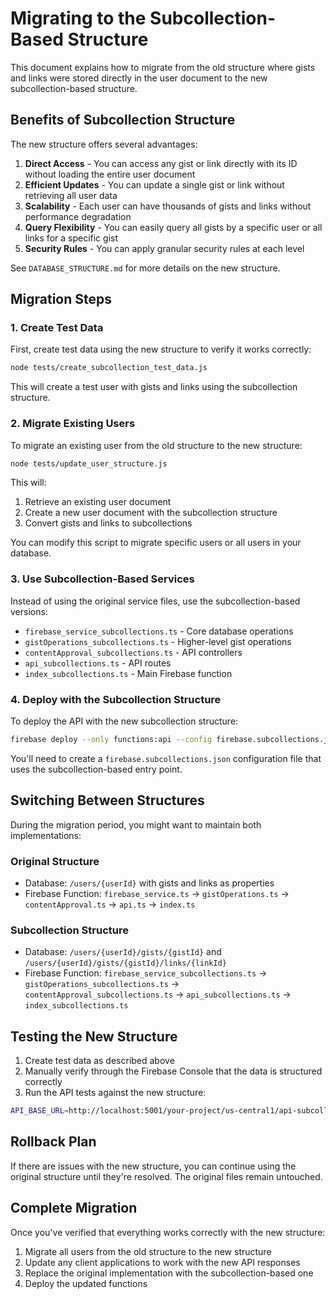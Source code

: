 # Migrating to the Subcollection-Based Structure

This document explains how to migrate from the old structure where gists and links were stored directly in the user document to the new subcollection-based structure.

## Benefits of Subcollection Structure

The new structure offers several advantages:

1. **Direct Access** - You can access any gist or link directly with its ID without loading the entire user document
2. **Efficient Updates** - You can update a single gist or link without retrieving all user data
3. **Scalability** - Each user can have thousands of gists and links without performance degradation
4. **Query Flexibility** - You can easily query all gists by a specific user or all links for a specific gist
5. **Security Rules** - You can apply granular security rules at each level

See `DATABASE_STRUCTURE.md` for more details on the new structure.

## Migration Steps

### 1. Create Test Data

First, create test data using the new structure to verify it works correctly:

```bash
node tests/create_subcollection_test_data.js
```

This will create a test user with gists and links using the subcollection structure.

### 2. Migrate Existing Users

To migrate an existing user from the old structure to the new structure:

```bash
node tests/update_user_structure.js
```

This will:
1. Retrieve an existing user document
2. Create a new user document with the subcollection structure
3. Convert gists and links to subcollections

You can modify this script to migrate specific users or all users in your database.

### 3. Use Subcollection-Based Services

Instead of using the original service files, use the subcollection-based versions:

- `firebase_service_subcollections.ts` - Core database operations
- `gistOperations_subcollections.ts` - Higher-level gist operations
- `contentApproval_subcollections.ts` - API controllers
- `api_subcollections.ts` - API routes
- `index_subcollections.ts` - Main Firebase function

### 4. Deploy with the Subcollection Structure

To deploy the API with the new subcollection structure:

```bash
firebase deploy --only functions:api --config firebase.subcollections.json
```

You'll need to create a `firebase.subcollections.json` configuration file that uses the subcollection-based entry point.

## Switching Between Structures

During the migration period, you might want to maintain both implementations:

### Original Structure

- Database: `/users/{userId}` with gists and links as properties
- Firebase Function: `firebase_service.ts` → `gistOperations.ts` → `contentApproval.ts` → `api.ts` → `index.ts`

### Subcollection Structure

- Database: `/users/{userId}/gists/{gistId}` and `/users/{userId}/gists/{gistId}/links/{linkId}`
- Firebase Function: `firebase_service_subcollections.ts` → `gistOperations_subcollections.ts` → `contentApproval_subcollections.ts` → `api_subcollections.ts` → `index_subcollections.ts`

## Testing the New Structure

1. Create test data as described above
2. Manually verify through the Firebase Console that the data is structured correctly
3. Run the API tests against the new structure:

```bash
API_BASE_URL=http://localhost:5001/your-project/us-central1/api-subcollections node tests/test_api_endpoint.js
```

## Rollback Plan

If there are issues with the new structure, you can continue using the original structure until they're resolved. The original files remain untouched.

## Complete Migration

Once you've verified that everything works correctly with the new structure:

1. Migrate all users from the old structure to the new structure
2. Update any client applications to work with the new API responses
3. Replace the original implementation with the subcollection-based one
4. Deploy the updated functions 